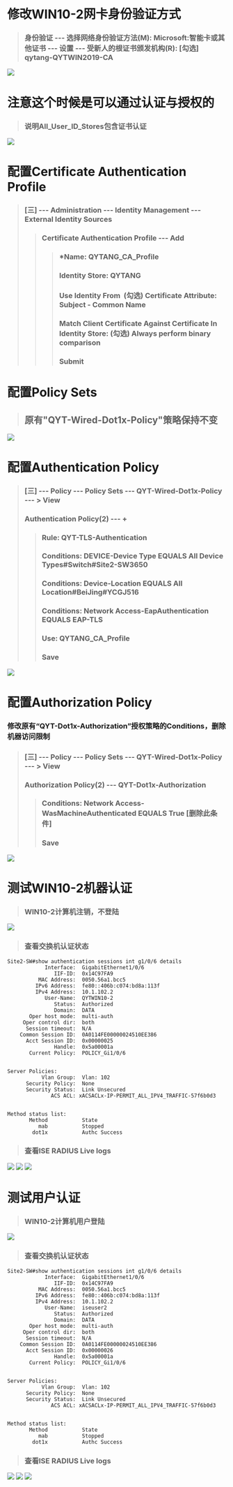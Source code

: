 # 修改WIN10-2网卡身份验证方式
> ### 身份验证 --- 选择网络身份验证方法(M): Microsoft:智能卡或其他证书 --- 设置 --- 受新人的根证书颁发机构(R):  [勾选] qytang-QYTWIN2019-CA
![](./images/12.3.1_修改WIN10-2网卡身份验证.png)

# 注意这个时候是可以通过认证与授权的
> ### 说明All_User_ID_Stores包含证书认证
![](./images/12.3.1_All_User_ID_Stores包含证书认证.png)

# 配置Certificate Authentication Profile
> ###  [三] --- Administration --- Identity Management --- External Identity Sources
>> ### Certificate Authentication Profile --- Add
>>> ### *Name: QYTANG_CA_Profile
>>> ### Identity Store: QYTANG
>>> ### Use Identity From  (勾选)  Certificate Attribute: Subject - Common Name
>>> ### Match Client Certificate Against Certificate In Identity Store: (勾选) Always perform binary comparison 
>>> ### Submit


# 配置Policy Sets
> ## 原有"QYT-Wired-Dot1x-Policy"策略保持不变
![](./images/12.3.2_修改Policy_Sets.png)


# 配置Authentication Policy
> ###  [三] --- Policy --- Policy Sets --- QYT-Wired-Dot1x-Policy --- > View
> ### Authentication Policy(2) --- +
>> ### Rule: QYT-TLS-Authentication
>> ### Conditions: DEVICE-Device Type EQUALS All Device Types#Switch#Site2-SW3650
>> ### Conditions: Device-Location EQUALS All Location#BeiJing#YCGJ516
>> ### Conditions: Network Access-EapAuthentication EQUALS EAP-TLS
>> ### Use: QYTANG_CA_Profile
>> ### Save
![](./images/12.3.3_修改Authentication_Policy.png)


# 配置Authorization Policy
### 修改原有“QYT-Dot1x-Authorization”授权策略的Conditions，删除机器访问限制
> ###  [三] --- Policy --- Policy Sets --- QYT-Wired-Dot1x-Policy --- > View
> ### Authorization Policy(2) --- QYT-Dot1x-Authorization
>> ### Conditions: Network Access-WasMachineAuthenticated EQUALS True  [删除此条件]
>> ### Save
![](./images/12.3.4_修改Authorization_Policy.png)


# 测试WIN10-2机器认证
> ### WIN10-2计算机注销，不登陆
![](./images/12.2.5_WIN10-2_Logout.png)

> ### 查看交换机认证状态
```shell
Site2-SW#show authentication sessions int g1/0/6 details 
            Interface:  GigabitEthernet1/0/6
               IIF-ID:  0x14C97FA9
          MAC Address:  0050.56a1.bcc5
         IPv6 Address:  fe80::406b:c074:bd8a:113f
         IPv4 Address:  10.1.102.2
            User-Name:  QYTWIN10-2
               Status:  Authorized
               Domain:  DATA
       Oper host mode:  multi-auth
     Oper control dir:  both
      Session timeout:  N/A
    Common Session ID:  0A0114FE00000024510EE386
      Acct Session ID:  0x00000025
               Handle:  0x5a00001a
       Current Policy:  POLICY_Gi1/0/6


Server Policies:
           Vlan Group:  Vlan: 102
      Security Policy:  None
      Security Status:  Link Unsecured
              ACS ACL: xACSACLx-IP-PERMIT_ALL_IPV4_TRAFFIC-57f6b0d3

          
Method status list:
       Method           State
          mab           Stopped
        dot1x           Authc Success
```

> ### 查看ISE RADIUS Live logs
![](./images/12.3.5.1_查看ISERADIUSLivelogs(1).png)
![](./images/12.3.5.2_查看ISERADIUSLivelogs(2).png)
![](./images/12.3.5.3_查看ISERADIUSLivelogs(3).png)

# 测试用户认证
> ### WIN10-2计算机用户登陆
![](./images/12.2.7_WIN10-2_Login.png)

> ### 查看交换机认证状态
```shell
Site2-SW#show authentication sessions int g1/0/6 details 
            Interface:  GigabitEthernet1/0/6
               IIF-ID:  0x14C97FA9
          MAC Address:  0050.56a1.bcc5
         IPv6 Address:  fe80::406b:c074:bd8a:113f
         IPv4 Address:  10.1.102.2
            User-Name:  iseuser2
               Status:  Authorized
               Domain:  DATA
       Oper host mode:  multi-auth
     Oper control dir:  both
      Session timeout:  N/A
    Common Session ID:  0A0114FE00000024510EE386
      Acct Session ID:  0x00000026
               Handle:  0x5a00001a
       Current Policy:  POLICY_Gi1/0/6


Server Policies:
           Vlan Group:  Vlan: 102
      Security Policy:  None
      Security Status:  Link Unsecured
              ACS ACL: xACSACLx-IP-PERMIT_ALL_IPV4_TRAFFIC-57f6b0d3

          
Method status list:
       Method           State
          mab           Stopped
        dot1x           Authc Success
```

> ### 查看ISE RADIUS Live logs
![](./images/12.3.6.1_查看ISERADIUSLivelogs(1).png)
![](./images/12.3.6.2_查看ISERADIUSLivelogs(2).png)
![](./images/12.3.6.3_查看ISERADIUSLivelogs(3).png)

